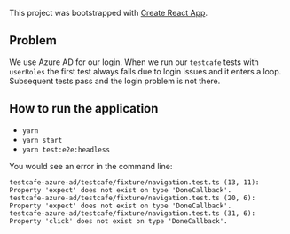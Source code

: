 This project was bootstrapped with [Create React App](https://github.com/facebook/create-react-app).

## Problem

We use Azure AD for our login. When we run our `testcafe` tests with `userRoles` the first test always fails due to login issues and it enters a loop. Subsequent tests pass and the login problem is not there.

## How to run the application

- `yarn`
- `yarn start`
- `yarn test:e2e:headless`

You would see an error in the command line:

```
testcafe-azure-ad/testcafe/fixture/navigation.test.ts (13, 11): Property 'expect' does not exist on type 'DoneCallback'.
testcafe-azure-ad/testcafe/fixture/navigation.test.ts (20, 6): Property 'expect' does not exist on type 'DoneCallback'.
testcafe-azure-ad/testcafe/fixture/navigation.test.ts (31, 6): Property 'click' does not exist on type 'DoneCallback'.
```
